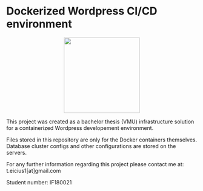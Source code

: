 # Dockerized Wordpress CI/CD environment
<p align="center">
  <img width="200" height="200" src="https://www.fisu.net/medias/images/11_vytautas_magnus_university.png">
</p>

This project was created as a bachelor thesis (VMU) infrastructure solution for a containerized Wordpress developement environment.

Files stored in this repository are only for the Docker containers themselves. Database cluster configs and other configurations are stored on the servers.

For any further information regarding this project please contact me at: t.eicius1[at]gmail.com

Student number: IF180021
